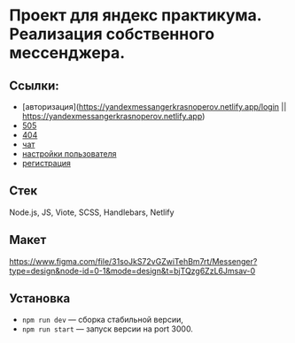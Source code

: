 # Проект для яндекс практикума. Реализация собственного мессенджера.
## Ссылки:
- [авторизация](https://yandexmessangerkrasnoperov.netlify.app/login || https://yandexmessangerkrasnoperov.netlify.app)
- [505](https://yandexmessangerkrasnoperov.netlify.app/500)
- [404](https://yandexmessangerkrasnoperov.netlify.app/*)
- [чат](https://yandexmessangerkrasnoperov.netlify.app/chats)
- [настройки пользователя](https://yandexmessangerkrasnoperov.netlify.app/settings)
- [регистрация](https://yandexmessangerkrasnoperov.netlify.app/reg)
## Стек
Node.js, JS, Viote, SCSS, Handlebars, Netlify 
## Макет
https://www.figma.com/file/31soJkS72vGZwiTehBm7rt/Messenger?type=design&node-id=0-1&mode=design&t=bjTQzg6ZzL6Jmsav-0
## Установка
- `npm run dev` — сборка стабильной версии,
- `npm run start` — запуск версии на port 3000.